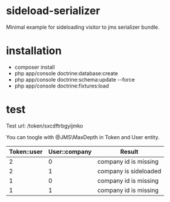 sideload-serializer
===================

Minimal example for sideloading visitor to jms serializer bundle.

# installation #
- composer install
- php app/console doctrine:database:create
- php app/console doctrine:schema:update --force
- php app/console doctrine:fixtures:load

# test #
Test url: /token/sxcdftrbgyijmko

You can toogle with @JMS\MaxDepth in Token and User entity.

 Token::user | User::company | Result
-------------|-------------|-------------
     2 |    0 | company id is missing
     2 |    1 | company is sideloaded
     1 |    0 | company id is missing
     1 |    1 | company id is missing
